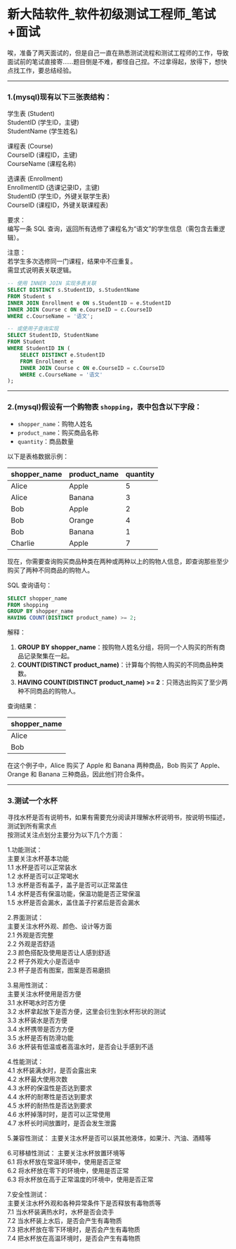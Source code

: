 # 新大陆软件_软件初级测试工程师_笔试+面试
唉，准备了两天面试的，但是自己一直在熟悉测试流程和测试工程师的工作，导致面试前的笔试直接寄……题目倒是不难，都怪自己捏。不过拿得起，放得下，想快点找工作，要总结经验。

---

### 1.(mysql)现有以下三张表结构：

学生表 (Student)  
StudentID (学生ID，主键)  
StudentName (学生姓名)

课程表 (Course)  
CourseID (课程ID，主键)  
CourseName (课程名称)

选课表 (Enrollment)  
EnrollmentID (选课记录ID，主键)  
StudentID (学生ID，外键关联学生表)  
CourseID (课程ID，外键关联课程表)

要求：  
编写一条 SQL 查询，返回所有选修了课程名为“语文”的学生信息（需包含去重逻辑）。

注意：  
若学生多次选修同一门课程，结果中不应重复。  
需显式说明表关联逻辑。

```SQL
-- 使用 INNER JOIN 实现多表关联
SELECT DISTINCT s.StudentID, s.StudentName
FROM Student s
INNER JOIN Enrollment e ON s.StudentID = e.StudentID
INNER JOIN Course c ON e.CourseID = c.CourseID
WHERE c.CourseName = '语文';

-- 或使用子查询实现
SELECT StudentID, StudentName
FROM Student
WHERE StudentID IN (
    SELECT DISTINCT e.StudentID
    FROM Enrollment e
    INNER JOIN Course c ON e.CourseID = c.CourseID
    WHERE c.CourseName = '语文'
);
```

---

### 2.(mysql)假设有一个购物表 `shopping`，表中包含以下字段：  
- `shopper_name`：购物人姓名    
- `product_name`：购买商品名称  
- `quantity`：商品数量  

以下是表格数据示例：  

| shopper_name | product_name | quantity |  
|--------------|--------------|----------|  
| Alice        | Apple        | 5        |  
| Alice        | Banana       | 3        |  
| Bob          | Apple        | 2        |  
| Bob          | Orange       | 4        |  
| Bob          | Banana       | 1        |  
| Charlie      | Apple        | 7        |  

现在，你需要查询购买商品种类在两种或两种以上的购物人信息，即查询那些至少购买了两种不同商品的购物人。

SQL 查询语句：

```sql
SELECT shopper_name
FROM shopping
GROUP BY shopper_name
HAVING COUNT(DISTINCT product_name) >= 2;
```

解释：  
1. **GROUP BY shopper_name**：按购物人姓名分组，将同一个人购买的所有商品记录聚集在一起。  
2. **COUNT(DISTINCT product_name)**：计算每个购物人购买的不同商品种类数。  
3. **HAVING COUNT(DISTINCT product_name) >= 2**：只筛选出购买了至少两种不同商品的购物人。

查询结果：

| shopper_name |  
|--------------|  
| Alice        |  
| Bob          |  

在这个例子中，Alice 购买了 Apple 和 Banana 两种商品，Bob 购买了 Apple、Orange 和 Banana 三种商品，因此他们符合条件。

---

### 3.测试一个水杯

寻找水杯是否有说明书，如果有需要充分阅读并理解水杯说明书，按说明书描述，测试到所有需求点  
按测试关注点划分主要分为以下几个方面：

1.功能测试：  
主要关注水杯基本功能  
1.1 水杯是否可以正常装水  
1.2 水杯是否可以正常喝水  
1.3 水杯是否有盖子，盖子是否可以正常盖住  
1.4 水杯是否有保温功能，保温功能是否正常保温  
1.5 水杯是否会漏水，盖住盖子拧紧后是否会漏水  

2.界面测试：  
主要关注水杯外观、颜色、设计等方面  
2.1 外观是否完整  
2.2 外观是否舒适  
2.3 颜色搭配及使用是否让人感到舒适  
2.2 杯子外观大小是否适中  
2.3 杯子是否有图案，图案是否易磨损

3.易用性测试：  
主要关注水杯使用是否方便  
3.1 水杯喝水时否方便  
3.2 水杯拿起放下是否方便，这里会衍生到水杯形状的测试  
3.3 水杯装水是否方便  
3.4 水杯携带是否方方便  
3.5 水杯是否有防滑功能  
3.6 水杯装有低温或者高温水时，是否会让手感到不适

4.性能测试：  
4.1 水杯装满水时，是否会露出来  
4.2 水杯最大使用次数  
4.3 水杯的保温性是否达到要求  
4.4 水杯的耐寒性是否达到要求  
4.5 水杯的耐热性是否达到要求  
4.6 水杯掉落时时，是否可以正常使用  
4.7 水杯长时间放置时，是否会发生泄露

5.兼容性测试： 
主要关注水杯是否可以装其他液体，如果汁、汽油、酒精等

6.可移植性测试： 
主要关注水杯放置环境等  
6.1 将水杯放在常温环境中，使用是否正常  
6.2 将水杯放在零下的环境中，使用是否正常  
6.3 将水杯放在高于正常温度的环境中，使用是否正常

7.安全性测试：  
主要关注水杯外观和各种异常条件下是否释放有毒物质等  
7.1 当水杯装满热水时，水杯是否会烫手  
7.2 当水杯装上水后，是否会产生有毒物质  
7.3 把水杯放在零下环境时，是否会产生有毒物质  
7.4 把水杯放在高温环境时，是否会产生有毒物质

